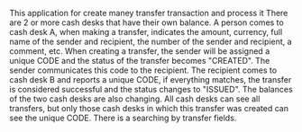 This application for create maney transfer transaction and process it
There are 2 or more cash desks that have their own balance.
A person comes to cash desk A, when making a transfer, indicates the amount, currency, full name of the sender and recipient, 
the number of the sender and recipient, a comment, etc.
When creating a transfer, the sender will be assigned a unique CODE and the status of the transfer becomes "CREATED". 
The sender communicates this code to the recipient.
The recipient comes to cash desk B and reports a unique CODE, if everything matches, the transfer is considered successful 
and the status changes to "ISSUED". The balances of the two cash desks are also changing.
All cash desks can see all transfers, but only those cash desks in which this transfer was created can see the unique CODE. 
There is a searching by transfer fields.
